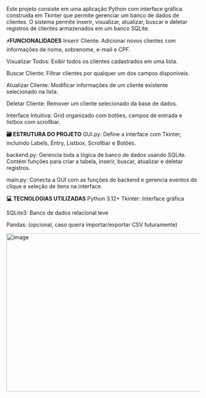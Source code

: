 Este projeto consiste em uma aplicação Python com interface gráfica construída em Tkinter que permite gerenciar um banco de dados de clientes. O sistema permite inserir, visualizar, atualizar, buscar e deletar registros de clientes armazenados em um banco SQLite.

**⚡FUNCIONALIDADES**
Inserir Cliente: Adicionar novos clientes com informações de nome, sobrenome, e-mail e CPF.

Visualizar Todos: Exibir todos os clientes cadastrados em uma lista.

Buscar Cliente: Filtrar clientes por qualquer um dos campos disponíveis.

Atualizar Cliente: Modificar informações de um cliente existente selecionado na lista.

Deletar Cliente: Remover um cliente selecionado da base de dados.

Interface Intuitiva: Grid organizado com botões, campos de entrada e listbox com scrollbar.

**🗃️ ESTRUTURA DO PROJETO**
GUI.py: Define a interface com Tkinter, incluindo Labels, Entry, Listbox, Scrollbar e Botões.

backend.py: Gerencia toda a lógica de banco de dados usando SQLite. Contém funções para criar a tabela, inserir, buscar, atualizar e deletar registros.

main.py: Conecta a GUI com as funções do backend e gerencia eventos de clique e seleção de itens na interface.

**💻 TECNOLOGIAS UTILIZADAS**
Python 3.12+
Tkinter: Interface gráfica

SQLite3: Banco de dados relacional leve

Pandas: (opcional, caso queira importar/exportar CSV futuramente)

<img width="718" height="413" alt="image" src="https://github.com/user-attachments/assets/6e1aa8a6-fa5e-4771-8863-042982108e89" />


